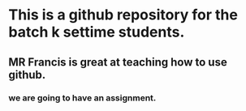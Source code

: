 # This is a github repository for the batch k settime students.
## MR Francis is great at teaching how to use github.
### we are going to have an assignment.
